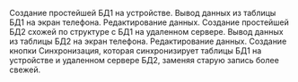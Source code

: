 Создание простейшей БД1 на устройстве. Вывод данных из таблицы БД1 на экран телефона. Редактирование данных.
Создание простейшей БД2 схожей по структуре с БД1 на удаленном сервере. Вывод данных из таблицы БД2 на экран телефона. Редактирование данных.
Создание кнопки Синхронизация, которая синхронизирует таблицы БД1 на устройстве и удаленном сервере БД2, заменяя старую запись более свежей.
